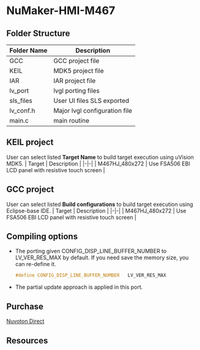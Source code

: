 # **NuMaker-HMI-M467**

## **Folder Structure**

| Folder Name | Description |
|-|-|
| GCC | GCC project file |
| KEIL | MDK5 project file |
| IAR | IAR project file |
| lv_port | lvgl porting files |
| sls_files | User UI files SLS exported |
| lv_conf.h | Major lvgl configuration file |
| main.c | main routine |

## **KEIL project**

User can select listed **Target Name** to build target execution using uVision MDK5.
| Target | Description |
|-|-|
| M467HJ_480x272 | Use FSA506 EBI LCD panel with resistive touch screen |

## **GCC project**

User can select listed **Build configurations** to build target execution using Eclipse-base IDE.
| Target | Description |
|-|-|
| M467HJ_480x272 | Use FSA506 EBI LCD panel with resistive touch screen |

## **Compiling options**

- The porting given CONFIG_DISP_LINE_BUFFER_NUMBER to LV_VER_RES_MAX by default. If you need save the memory size, you can re-define it.

  ```c
  #define CONFIG_DISP_LINE_BUFFER_NUMBER   LV_VER_RES_MAX
  ```

- The partial update approach is applied in this port.

## **Purchase**

[Nuvoton Direct](https://direct.nuvoton.com/tw/numaker-hmi-m467)

## **Resources**
